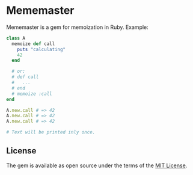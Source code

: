 # Mememaster

Mememaster is a gem for memoization in Ruby. Example:

```ruby
class A
  memoize def call
    puts "calculating"
    42
  end

  # or:
  # def call
  #   ...
  # end
  # memoize :call
end

A.new.call # => 42
A.new.call # => 42
A.new.call # => 42

# Text will be printed inly once.
```

## License

The gem is available as open source under the terms of the [MIT License](https://opensource.org/licenses/MIT).
